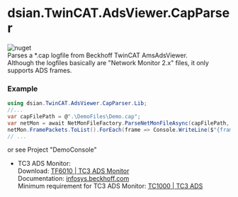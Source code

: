 # dsian.TwinCAT.AdsViewer.CapParser
![nuget](https://github.com/densogiaichned/dsian.TwinCAT.AdsViewer.CapParser/workflows/nuget/badge.svg)<br/>
Parses a *.cap logfile from Beckhoff TwinCAT AmsAdsViewer.<br/>
Although the logfiles basically are "Network Monitor 2.x" files, it only supports ADS frames.

### Example
```csharp
using dsian.TwinCAT.AdsViewer.CapParser.Lib;
//...
var capFilePath = @".\DemoFiles\Demo.cap";
var netMon = await NetMonFileFactory.ParseNetMonFileAsync(capFilePath, CancellationToken.None, logger);
netMon.FramePackets.ToList().ForEach(frame => Console.WriteLine($"{frame.Index} {frame.Header}, {frame.Data}"));
// ...
```

or see Project "DemoConsole"


* TC3 ADS Monitor:<br/>
    Download: [TF6010 | TC3 ADS Monitor](https://www.beckhoff.com/en-en/products/automation/twincat/tfxxxx-twincat-3-functions/tf6xxx-tc3-connectivity/tf6010.html)<br/>
    Documentation: [infosys.beckhoff.com](https://infosys.beckhoff.com/index.php?content=../content/1033/tcadsmonitor/html/tcadsmonitor_viewer_overview.htm)<br/>
    Minimum requirement for TC3 ADS Monitor: [TC1000 | TC3 ADS](https://www.beckhoff.com/en-en/products/automation/twincat/tc1xxx-twincat-3-base/tc1000.html)
